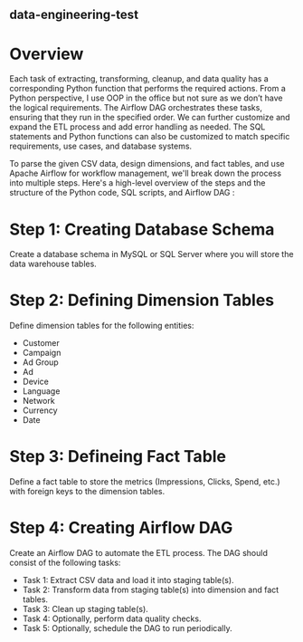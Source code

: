 ## data-engineering-test

# Overview

Each task of extracting, transforming, cleanup, and data quality has a corresponding Python function that performs the required actions. From a Python perspective, I use OOP in the office but not sure as we don’t have the logical requirements. The Airflow DAG orchestrates these tasks, ensuring that they run in the specified order. We can further customize and expand the ETL process and add error handling as needed. The SQL statements and Python functions can also be customized to match specific requirements, use cases, and database systems.

To parse the given CSV data, design dimensions, and fact tables, and use Apache Airflow for workflow management, we'll break down the process into multiple steps. Here's a high-level overview of the steps and the structure of the Python code, SQL scripts, and Airflow DAG :

# Step 1: Creating Database Schema

Create a database schema in MySQL or SQL Server where you will store the data warehouse tables.

# Step 2: Defining Dimension Tables

Define dimension tables for the following entities:

- Customer
- Campaign
- Ad Group
- Ad
- Device
- Language
- Network
- Currency
- Date

# Step 3: Defineing Fact Table

Define a fact table to store the metrics (Impressions, Clicks, Spend, etc.) with foreign keys to the dimension tables.

# Step 4: Creating Airflow DAG

Create an Airflow DAG to automate the ETL process. The DAG should consist of the following tasks:

- Task 1: Extract CSV data and load it into staging table(s).
- Task 2: Transform data from staging table(s) into dimension and fact tables.
- Task 3: Clean up staging table(s).
- Task 4: Optionally, perform data quality checks.
- Task 5: Optionally, schedule the DAG to run periodically.

